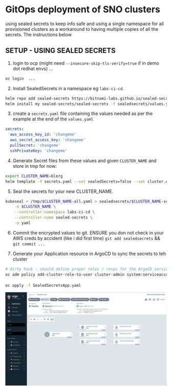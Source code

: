 # GitOps deployment of SNO clusters 
using sealed secrets to keep info safe and using a single namespace for all provisioned clusters as a workaround to having multiple copies of all the secrets. The instructions below 

## SETUP - USING SEALED SECRETS 
1. login to ocp (might need `--insecure-skip-tls-verify=true` if in demo dot redhat envs) ... 
```bash
oc login  ... 
```

2. Install SealedSecrets in a namespace eg `labs-ci-cd`.
```bash
helm repo add sealed-secrets https://bitnami-labs.github.io/sealed-secrets
helm install my sealed-secrets/sealed-secrets -f sealedsecrets/values.yaml -n labs-ci-cd --create-namespace
```

3. create a `secrets.yaml` file containing the values needed as per the example at the end of the `values.yaml`
```yaml
secrets:
  aws_access_key_id: 'changeme'
  aws_secret_access_key: 'changeme'
  pullSecret: 'changeme'
  sshPrivateKey: 'changeme'
```

4. Generate Secret files from these values and given `CLUSTER_NAME` and store in tmp for now:
```bash
export CLUSTER_NAME=blerg
helm template -f secrets.yaml --set sealedSecrets=false --set cluster.name=$CLUSTER_NAME -s templates/secrets/all.yaml sno > /tmp/$CLUSTER_NAME-all.yaml
```

5. Seal the secrets for your new CLUSTER_NAME.
```bash
kubeseal < /tmp/$CLUSTER_NAME-all.yaml > sealedsecrets/$CLUSTER_NAME-sealed-secrets.yaml \
    -n $CLUSTER_NAME \
    --controller-namespace labs-ci-cd \
    --controller-name sealed-secrets \
    -o yaml
```

6. Commit the encrypted values to git. ENSURE you don not check in your AWS creds by accident (like i did first time)
`git add sealedsecrets` && `git commit ...`

7. Generate your Application resource in ArgoCD to sync the secrets to teh cluster 
```bash
# dirty hack - should define proper roles / resps for the ArgoCD service account
oc adm policy add-cluster-role-to-user cluster-admin system:serviceaccount:openshift-gitops:openshift-gitops-argocd-application-controller

oc apply -f SealedSecretsApp.yaml
```
![Alt text](secrets-syncd.png)
